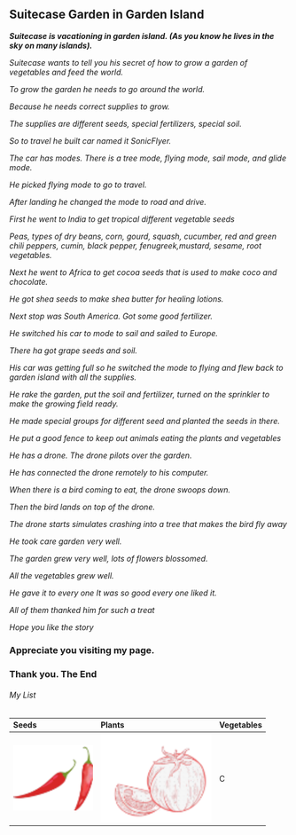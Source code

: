 

## Suitecase Garden  in Garden Island

**_Suitecase is vacationing in garden island. (As you know he lives in the sky on many islands)._**


_Suitecase wants to tell you his secret of  how to grow a garden of vegetables and feed the world._

_To grow the garden he needs to go around the world._

_Because he needs correct supplies to grow._

_The supplies are different seeds, special fertilizers, special soil._

_So to travel he built car named it SonicFlyer._

_The car has modes. There is a tree mode, flying mode, sail mode, and glide mode._

_He picked flying mode to go to travel._

_After landing he changed the mode to road and drive._

_First he went to India to get tropical different  vegetable seeds_

_Peas, types of dry beans, corn, gourd, squash, cucumber, red and green chili peppers, cumin, black pepper, fenugreek,mustard, sesame, root vegetables._

_Next he went to Africa to get cocoa seeds that is used to make coco and chocolate._

_He got shea seeds to make shea butter for healing lotions._

_Next stop was South America. Got some good fertilizer._


_He switched his car to mode to sail and sailed to Europe._

_There ha got grape seeds and soil._

_His car was getting full so he switched the mode to flying and flew back to garden island with all the supplies._

_He rake the garden, put the soil and fertilizer, turned on the sprinkler to make the growing field ready._

_He made special groups for different seed and planted the seeds in there._

_He put a good fence to keep out animals eating the plants and vegetables_

_He has a drone. The drone pilots over the garden._

_He has connected the drone remotely to his computer._

_When  there is a bird coming to eat, the drone swoops down._

_Then the bird lands on top of the drone._

_The drone starts  simulates crashing into a tree that makes the bird fly away_

_He took care garden very well._

_The garden grew very well, lots of flowers blossomed._

_All the vegetables grew well._

_He gave it to every one It was so good every one  liked it._

_All of them thanked him for such a treat_

_Hope you like the story_

### Appreciate you visiting my page. 

### **Thank you. The End**


###### My List

| Seeds        | Plants            | Vegetables |
|:-------------|:------------------|:------|
|![alt](assets/images/chilli.svg)       |![alt](assets/images/tomato.svg) | C  |
